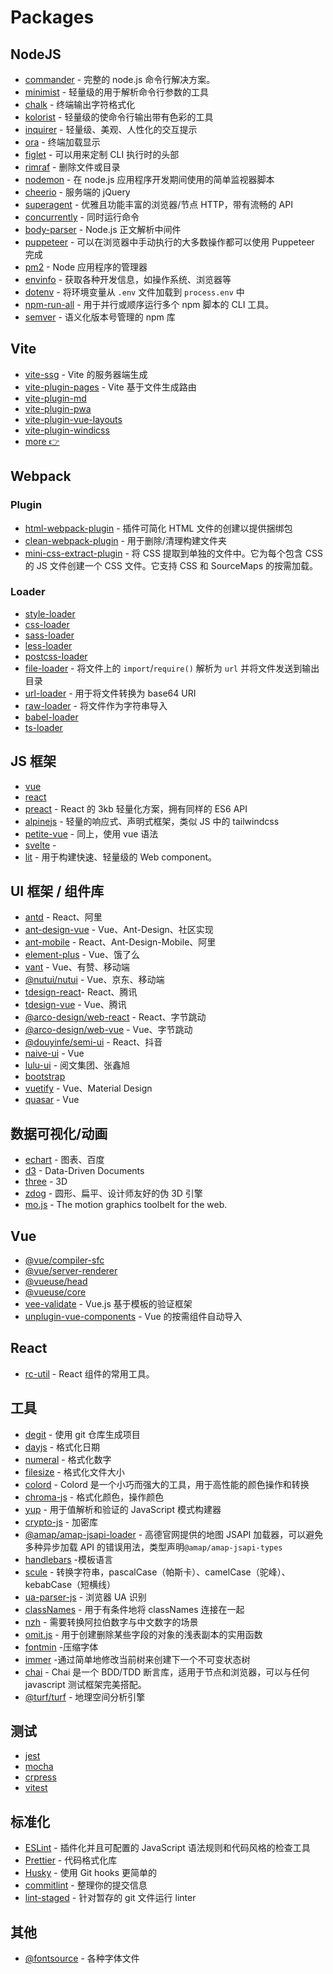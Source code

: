 # Packages

## NodeJS

- [commander](https://github.com/tj/commander.js) - 完整的 node.js 命令行解决方案。
- [minimist](https://github.com/substack/minimist) - 轻量级的用于解析命令行参数的工具
- [chalk](https://github.com/chalk/chalk) - 终端输出字符格式化
- [kolorist](https://github.com/marvinhagemeister/kolorist) - 轻量级的使命令行输出带有色彩的工具
- [inquirer](https://github.com/SBoudrias/Inquirer.js) - 轻量级、美观、人性化的交互提示
- [ora](https://github.com/sindresorhus/ora) - 终端加载显示
- [figlet](https://github.com/patorjk/figlet.js) - 可以用来定制 CLI 执行时的头部
- [rimraf](https://github.com/isaacs/rimraf) - 删除文件或目录
- [nodemon](https://github.com/remy/nodemon) - 在 node.js 应用程序开发期间使用的简单监视器脚本
- [cheerio](https://github.com/cheeriojs/cheerio) - 服务端的 jQuery
- [superagent](https://github.com/visionmedia/superagent) - 优雅且功能丰富的浏览器/节点 HTTP，带有流畅的 API
- [concurrently](https://github.com/open-cli-tools/concurrently) - 同时运行命令
- [body-parser](https://github.com/expressjs/body-parser) - Node.js 正文解析中间件
- [puppeteer](https://github.com/puppeteer/puppeteer) - 可以在浏览器中手动执行的大多数操作都可以使用 Puppeteer 完成
- [pm2](https://github.com/Unitech/pm2) - Node 应用程序的管理器
- [envinfo](https://github.com/tabrindle/envinfo) - 获取各种开发信息，如操作系统、浏览器等
- [dotenv](https://github.com/motdotla/dotenv) - 将环境变量从 `.env` 文件加载到 `process.env` 中
- [npm-run-all](https://github.com/mysticatea/npm-run-all) - 用于并行或顺序运行多个 npm 脚本的 CLI 工具。
- [semver](https://github.com/npm/node-semver) - 语义化版本号管理的 npm 库

## Vite

- [vite-ssg](https://github.com/antfu/vite-ssg) - Vite 的服务器端生成
- [vite-plugin-pages](https://github.com/hannoeru/vite-plugin-pages) - Vite 基于文件生成路由
- [vite-plugin-md]()
- [vite-plugin-pwa]()
- [vite-plugin-vue-layouts]()
- [vite-plugin-windicss]()
- [more 👉](https://github.com/vitejs/awesome-vite)

## Webpack

### Plugin

- [html-webpack-plugin](https://github.com/jantimon/html-webpack-plugin) - 插件可简化 HTML 文件的创建以提供捆绑包
- [clean-webpack-plugin](https://github.com/johnagan/clean-webpack-plugin) -
  用于删除/清理构建文件夹
- [mini-css-extract-plugin](https://github.com/webpack-contrib/mini-css-extract-plugin) - 将 CSS 提取到单独的文件中。它为每个包含 CSS 的 JS 文件创建一个 CSS 文件。它支持 CSS 和 SourceMaps 的按需加载。

### Loader

- [style-loader](https://github.com/webpack-contrib/style-loader)
- [css-loader](https://github.com/webpack-contrib/css-loader)
- [sass-loader](https://github.com/webpack-contrib/sass-loader)
- [less-loader](https://github.com/webpack-contrib/less-loader)
- [postcss-loader](https://github.com/webpack-contrib/postcss-loader)
- [file-loader](https://github.com/webpack-contrib/file-loader) - 将文件上的 `import`/`require()` 解析为 `url` 并将文件发送到输出目录
- [url-loader](https://github.com/webpack-contrib/url-loader) - 用于将文件转换为 base64 URI
- [raw-loader](https://github.com/webpack-contrib/raw-loader) - 将文件作为字符串导入
- [babel-loader](https://github.com/babel/babel-loader)
- [ts-loader](https://github.com/TypeStrong/ts-loader)

## JS 框架

- [vue](https://vuejs.org/)
- [react](https://reactjs.org/)
- [preact](https://preactjs.com/) - React 的 3kb 轻量化方案，拥有同样的 ES6 API
- [alpinejs](https://github.com/alpinejs/alpine) - 轻量的响应式、声明式框架，类似 JS 中的 tailwindcss
- [petite-vue](https://github.com/vuejs/petite-vue) - 同上，使用 vue 语法
- [svelte](https://svelte.dev/) -
- [lit](https://github.com/lit/lit/) - 用于构建快速、轻量级的 Web component。

## UI 框架 / 组件库

- [antd](https://github.com/ant-design/ant-design) - React、阿里
- [ant-design-vue](https://github.com/vueComponent/ant-design-vue) - Vue、Ant-Design、社区实现
- [ant-mobile](https://github.com/ant-design/ant-design-mobile) - React、Ant-Design-Mobile、阿里
- [element-plus](https://github.com/element-plus/element-plus) - Vue、饿了么
- [vant](https://github.com/youzan/vant) - Vue、有赞、移动端
- [@nutui/nutui](https://github.com/jdf2e/nutui) - Vue、京东、移动端
- [tdesign-react](https://github.com/Tencent/tdesign-react)- React、腾讯
- [tdesign-vue](https://github.com/Tencent/tdesign-vue) - Vue、腾讯
- [@arco-design/web-react](https://github.com/arco-design/arco-design) - React、字节跳动
- [@arco-design/web-vue](https://github.com/arco-design/arco-design-vue) - Vue、字节跳动
- [@douyinfe/semi-ui](https://github.com/DouyinFE/semi-design) - React、抖音
- [naive-ui](https://github.com/TuSimple/naive-ui) - Vue
- [lulu-ui](https://github.com/yued-fe/lulu) - 阅文集团、张鑫旭
- [bootstrap](https://github.com/twbs/bootstrap)
- [vuetify](https://github.com/vuetifyjs/vuetify) - Vue、Material Design
- [quasar](https://github.com/quasarframework/quasar) - Vue

## 数据可视化/动画

- [echart](https://github.com/apache/echarts) - 图表、百度
- [d3](https://github.com/d3/d3) - Data-Driven Documents
- [three](https://github.com/mrdoob/three.js) - 3D
- [zdog](https://github.com/metafizzy/zdog) - 圆形、扁平、设计师友好的伪 3D 引擎
- [mo.js](https://github.com/mojs/mojs) - The motion graphics toolbelt for the web.

## Vue

- [@vue/compiler-sfc]()
- [@vue/server-renderer]()
- [@vueuse/head]()
- [@vueuse/core]()
- [vee-validate](https://vee-validate.logaretm.com/v3) - Vue.js 基于模板的验证框架
- [unplugin-vue-components]() - Vue 的按需组件自动导入

## React

- [rc-util](https://github.com/react-component/util) - React 组件的常用工具。

## 工具

- [degit](https://github.com/Rich-Harris/degit) - 使用 git 仓库生成项目
- [dayjs](https://github.com/iamkun/dayjs) - 格式化日期
- [numeral](https://github.com/adamwdraper/Numeral-js) - 格式化数字
- [filesize](https://github.com/avoidwork/filesize.js) - 格式化文件大小
- [colord](https://github.com/omgovich/colord) - Colord 是一个小巧而强大的工具，用于高性能的颜色操作和转换
- [chroma-js](https://github.com/gka/chroma.js) - 格式化颜色，操作颜色
- [yup](https://github.com/jquense/yup) - 用于值解析和验证的 JavaScript 模式构建器
- [crypto-js](https://github.com/brix/crypto-js) - 加密库
- [@amap/amap-jsapi-loader]() - 高德官网提供的地图 JSAPI 加载器，可以避免多种异步加载 API 的错误用法，类型声明`@amap/amap-jsapi-types`
- [handlebars](http://www.handlebarsjs.com/) -模板语言
- [scule](https://github.com/nuxt-contrib/scule) - 转换字符串，pascalCase（帕斯卡）、camelCase（驼峰）、kebabCase（短横线）
- [ua-parser-js](https://github.com/faisalman/ua-parser-js) - 浏览器 UA 识别
- [classNames](https://github.com/JedWatson/classnames) - 用于有条件地将 classNames 连接在一起
- [nzh](https://github.com/cnwhy/nzh) - 需要转换阿拉伯数字与中文数字的场景
- [omit.js](https://github.com/benjycui/omit.js) - 用于创建删除某些字段的对象的浅表副本的实用函数
- [fontmin](https://github.com/ecomfe/fontmin) -压缩字体
- [immer](https://github.com/immerjs/immer) -通过简单地修改当前树来创建下一个不可变状态树
- [chai](https://github.com/chaijs/chai) - Chai 是一个 BDD/TDD 断言库，适用于节点和浏览器，可以与任何 javascript 测试框架完美搭配。
- [@turf/turf](https://github.com/Turfjs/turf) - 地理空间分析引擎

## 测试

- [jest](https://github.com/facebook/jest)
- [mocha](https://github.com/mochajs/mocha)
- [crpress](https://github.com/cypress-io/cypress)
- [vitest]()

## 标准化

- [ESLint](https://github.com/eslint/eslint) - 插件化并且可配置的 JavaScript 语法规则和代码风格的检查工具
- [Prettier](https://github.com/prettier/prettier) - 代码格式化库
- [Husky](https://github.com/typicode/husky) - 使用 Git hooks 更简单的
- [commitlint](https://github.com/conventional-changelog/commitlint) - 整理你的提交信息
- [lint-staged](https://github.com/okonet/lint-staged) - 针对暂存的 git 文件运行 linter

## 其他

- [@fontsource](https://github.com/fontsource/fontsource) - 各种字体文件
